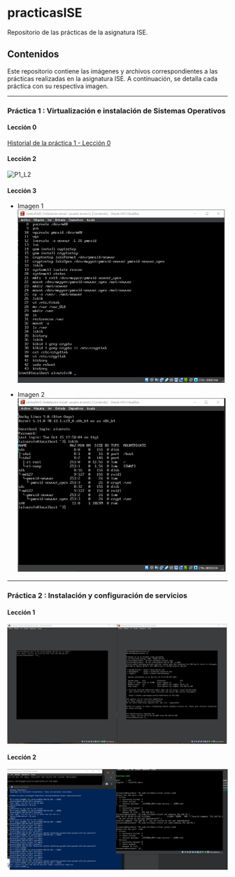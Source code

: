 # practicasISE

Repositorio de las prácticas de la asignatura ISE.

## Contenidos

Este repositorio contiene las imágenes y archivos correspondientes a las prácticas realizadas en la asignatura ISE. A continuación, se detalla cada práctica con su respectiva imagen.

---

### Práctica 1 : Virtualización e instalación de Sistemas Operativos

#### Lección 0
[Historial de la práctica 1 - Lección 0](history-P0-L1.txt)

#### Lección 2
![P1_L2](P1_-L2.png)

#### Lección 3
- Imagen 1  
  ![P1_L3_1](P1_L3_1.png)

- Imagen 2  
  ![P1_L3_2](P1_L3_2.png)

---

### Práctica 2 : Instalación y configuración de servicios

#### Lección 1
![P2_L1](P2-L1.png)

#### Lección 2
![P2_L2](P2_L2.png)


